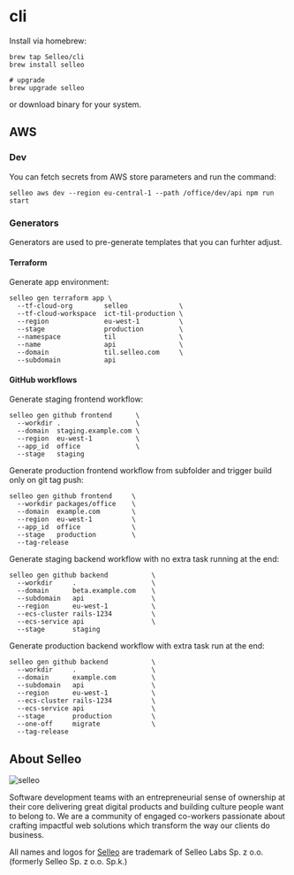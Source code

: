 # cli

Install via homebrew:
```
brew tap Selleo/cli
brew install selleo

# upgrade
brew upgrade selleo
```

or download binary for your system.

## AWS

### Dev

You can fetch secrets from AWS store parameters and run the command:

```
selleo aws dev --region eu-central-1 --path /office/dev/api npm run start
```

### Generators

Generators are used to pre-generate templates that you can furhter adjust.

#### Terraform

Generate app environment:
```
selleo gen terraform app \
  --tf-cloud-org        selleo             \
  --tf-cloud-workspace  ict-til-production \
  --region              eu-west-1          \
  --stage               production         \
  --namespace           til                \
  --name                api                \
  --domain              til.selleo.com     \
  --subdomain           api
```

#### GitHub workflows

Generate staging frontend workflow:
```
selleo gen github frontend      \
  --workdir .                   \
  --domain  staging.example.com \
  --region  eu-west-1           \
  --app_id  office              \
  --stage   staging             
```

Generate production frontend workflow from subfolder and trigger build only on git tag push:
```
selleo gen github frontend     \
  --workdir packages/office    \
  --domain  example.com        \
  --region  eu-west-1          \
  --app_id  office             \
  --stage   production         \
  --tag-release
```

Generate staging backend workflow with no extra task running at the end:
```
selleo gen github backend           \
  --workdir     .                   \
  --domain      beta.example.com    \
  --subdomain   api                 \
  --region      eu-west-1           \
  --ecs-cluster rails-1234          \
  --ecs-service api                 \
  --stage       staging             
```

Generate production backend workflow with extra task run at the end:
```
selleo gen github backend           \
  --workdir     .                   \
  --domain      example.com         \
  --subdomain   api                 \
  --region      eu-west-1           \
  --ecs-cluster rails-1234          \
  --ecs-service api                 \
  --stage       production          \
  --one-off     migrate             \
  --tag-release
```

## About Selleo

![selleo](https://raw.githubusercontent.com/Selleo/selleo-resources/master/public/github_footer.png)

Software development teams with an entrepreneurial sense of ownership at their core delivering great digital products and building culture people want to belong to. We are a community of engaged co-workers passionate about crafting impactful web solutions which transform the way our clients do business.

All names and logos for [Selleo](https://selleo.com/about) are trademark of Selleo Labs Sp. z o.o. (formerly Selleo Sp. z o.o. Sp.k.)

